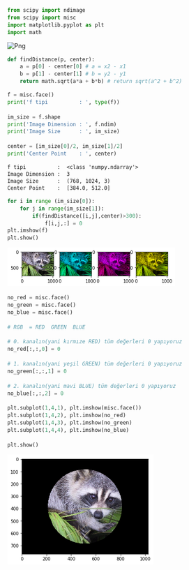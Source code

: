 

```python
from scipy import ndimage
from scipy import misc
import matplotlib.pyplot as plt
import math
```

![Png](http://cdn.virtualnerd.com/tutorials/Alg1_13_01_0001/assets/Alg1_13_01_0001_D_01_09.png)


```python
def findDistance(p, center):
    a = p[0] - center[0] # a = x2 - x1
    b = p[1] - center[1] # b = y2 - y1
    return math.sqrt(a*a + b*b) # return sqrt(a^2 + b^2)
```


```python
f = misc.face()
print('f tipi          : ', type(f))

im_size = f.shape
print('Image Dimension : ', f.ndim)
print('Image Size      : ', im_size)

center = [im_size[0]/2, im_size[1]/2]
print('Center Point    : ', center)
```

    f tipi          :  <class 'numpy.ndarray'>
    Image Dimension :  3
    Image Size      :  (768, 1024, 3)
    Center Point    :  [384.0, 512.0]



```python
for i in range (im_size[0]):
    for j in range(im_size[1]):
        if(findDistance([i,j],center)>300):
            f[i,j,:] = 0
plt.imshow(f)
plt.show()
```


![png](Images/img_1_1.png?raw=true)



```python
no_red = misc.face()
no_green = misc.face()
no_blue = misc.face()

# RGB  = RED  GREEN  BLUE

# 0. kanalın(yani kırmıze RED) tüm değerleri 0 yapıyoruz
no_red[:,:,0] = 0

# 1. kanalın(yani yeşil GREEN) tüm değerleri 0 yapıyoruz
no_green[:,:,1] = 0

# 2. kanalın(yani mavi BLUE) tüm değerleri 0 yapıyoruz
no_blue[:,:,2] = 0

plt.subplot(1,4,1), plt.imshow(misc.face())
plt.subplot(1,4,2), plt.imshow(no_red)
plt.subplot(1,4,3), plt.imshow(no_green)
plt.subplot(1,4,4), plt.imshow(no_blue)

plt.show()
```


![png](Images/img_1_2.png?raw=true)
